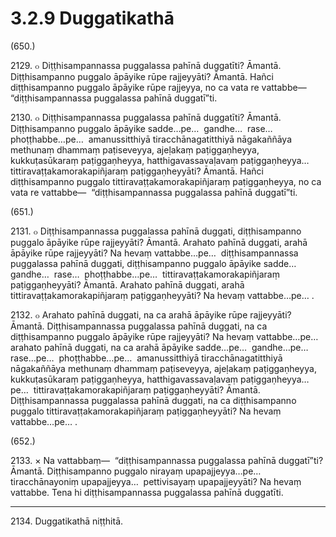 # 3.2.9 Duggatikathā

(650.)

2129\. ๐ Diṭṭhisampannassa puggalassa pahīnā duggatīti? Āmantā. Diṭṭhisampanno puggalo āpāyike rūpe rajjeyyāti? Āmantā. Hañci diṭṭhisampanno puggalo āpāyike rūpe rajjeyya, no ca vata re vattabbe—  “diṭṭhisampannassa puggalassa pahīnā duggatī”ti.

2130\. ๐ Diṭṭhisampannassa puggalassa pahīnā duggatīti? Āmantā. Diṭṭhisampanno puggalo āpāyike sadde…pe…  gandhe…  rase…  phoṭṭhabbe…pe…  amanussitthiyā tiracchānagatitthiyā nāgakaññāya methunaṃ dhammaṃ paṭiseveyya, ajeḷakaṃ paṭiggaṇheyya, kukkuṭasūkaraṃ paṭiggaṇheyya, hatthigavassavaḷavaṃ paṭiggaṇheyya…  tittiravaṭṭakamorakapiñjaraṃ paṭiggaṇheyyāti? Āmantā. Hañci diṭṭhisampanno puggalo tittiravaṭṭakamorakapiñjaraṃ paṭiggaṇheyya, no ca vata re vattabbe—  “diṭṭhisampannassa puggalassa pahīnā duggatī”ti.

(651.)

2131\. ๐ Diṭṭhisampannassa puggalassa pahīnā duggati, diṭṭhisampanno puggalo āpāyike rūpe rajjeyyāti? Āmantā. Arahato pahīnā duggati, arahā āpāyike rūpe rajjeyyāti? Na hevaṃ vattabbe…pe…  diṭṭhisampannassa puggalassa pahīnā duggati, diṭṭhisampanno puggalo āpāyike sadde…  gandhe…  rase…  phoṭṭhabbe…pe…  tittiravaṭṭakamorakapiñjaraṃ paṭiggaṇheyyāti? Āmantā. Arahato pahīnā duggati, arahā tittiravaṭṭakamorakapiñjaraṃ paṭiggaṇheyyāti? Na hevaṃ vattabbe…pe… .

2132\. ๐ Arahato pahīnā duggati, na ca arahā āpāyike rūpe rajjeyyāti? Āmantā. Diṭṭhisampannassa puggalassa pahīnā duggati, na ca diṭṭhisampanno puggalo āpāyike rūpe rajjeyyāti? Na hevaṃ vattabbe…pe…  arahato pahīnā duggati, na ca arahā āpāyike sadde…pe…  gandhe…pe…  rase…pe…  phoṭṭhabbe…pe…  amanussitthiyā tiracchānagatitthiyā nāgakaññāya methunaṃ dhammaṃ paṭiseveyya, ajeḷakaṃ paṭiggaṇheyya, kukkuṭasūkaraṃ paṭiggaṇheyya, hatthigavassavaḷavaṃ paṭiggaṇheyya…pe…  tittiravaṭṭakamorakapiñjaraṃ paṭiggaṇheyyāti? Āmantā. Diṭṭhisampannassa puggalassa pahīnā duggati, na ca diṭṭhisampanno puggalo tittiravaṭṭakamorakapiñjaraṃ paṭiggaṇheyyāti? Na hevaṃ vattabbe…pe… .

(652.)

2133\. × Na vattabbaṃ—  “diṭṭhisampannassa puggalassa pahīnā duggatī”ti? Āmantā. Diṭṭhisampanno puggalo nirayaṃ upapajjeyya…pe…  tiracchānayoniṃ upapajjeyya…  pettivisayaṃ upapajjeyyāti? Na hevaṃ vattabbe. Tena hi diṭṭhisampannassa puggalassa pahīnā duggatīti.

---

2134\. Duggatikathā niṭṭhitā.
